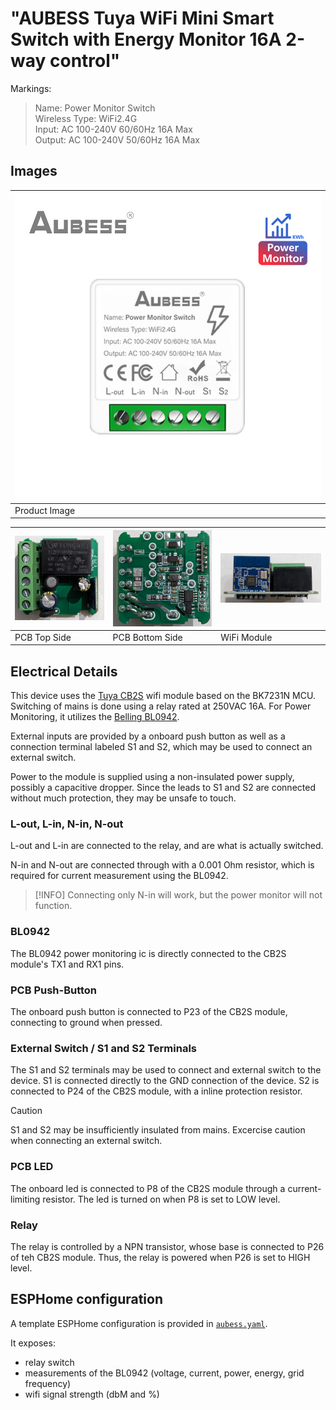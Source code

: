 
# "AUBESS Tuya WiFi Mini Smart Switch with Energy Monitor 16A 2-way control"

Markings:
> Name: Power Monitor Switch  
> Wireless Type: WiFi2.4G  
> Input: AC 100-240V 60/60Hz 16A Max  
> Output: AC 100-240V 50/60Hz 16A Max  

## Images

| ![product image](./img/product.jpg) | 
|-|
| Product Image |

| ![pcb top](./img/pcb_top.png) | ![pcb bottom](./img/pcb_bottom.png) | ![wifi module](./img/pcb_wifi-module.png)
|-|-|-|
| PCB Top Side | PCB Bottom Side | WiFi Module |


## Electrical Details

This device uses the [Tuya CB2S](https://docs.libretiny.eu/boards/cb2s/) wifi module based on the BK7231N MCU.
Switching of mains is done using a relay rated at 250VAC 16A. 
For Power Monitoring, it utilizes the [Belling BL0942](https://esphome.io/components/sensor/bl0942.html).

External inputs are provided by a onboard push button as well as a connection terminal labeled S1 and S2, which may be used to connect an external switch.


Power to the module is supplied using a non-insulated power supply, possibly a capacitive dropper.
Since the leads to S1 and S2 are connected without much protection, they may be unsafe to touch.



### L-out, L-in, N-in, N-out

L-out and L-in are connected to the relay, and are what is actually switched.

N-in and N-out are connected through with a 0.001 Ohm resistor, which is required for current measurement using the BL0942.

> [!INFO]
> Connecting only N-in will work, but the power monitor will not function.


### BL0942

The BL0942 power monitoring ic is directly connected to the CB2S module's TX1 and RX1 pins.


### PCB Push-Button

The onboard push button is connected to P23 of the CB2S module, connecting to ground when pressed.


### External Switch /  S1 and S2 Terminals

The S1 and S2 terminals may be used to connect and external switch to the device.
S1 is connected directly to the GND connection of the device.
S2 is connected to P24 of the CB2S module, with a inline protection resistor.

> [!CAUTION]
> S1 and S2 may be insufficiently insulated from mains. 
> Excercise caution when connecting an external switch.


### PCB LED

The onboard led is connected to P8 of the CB2S module through a current-limiting resistor.
The led is turned on when P8 is set to LOW level.


### Relay

The relay is controlled by a NPN transistor, whose base is connected to P26 of teh CB2S module.
Thus, the relay is powered when P26 is set to HIGH level.


## ESPHome configuration

A template ESPHome configuration is provided in [`aubess.yaml`](./aubess.yaml).

It exposes:
- relay switch
- measurements of the BL0942 (voltage, current, power, energy, grid frequency)
- wifi signal strength (dbM and %)

